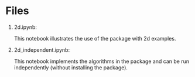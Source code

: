 Files
=====

1. 2d.ipynb:

   This notebook illustrates the use of the package with 2d examples.

1. 2d_independent.ipynb:

   This notebook implements the algorithms in the package and can be run independently (without installing the package).
